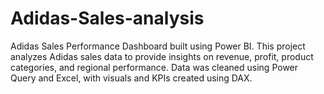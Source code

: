 # Adidas-Sales-analysis
Adidas Sales Performance Dashboard built using Power BI. This project analyzes Adidas sales data to provide insights on revenue, profit, product categories, and regional performance. Data was cleaned using Power Query and Excel, with visuals and KPIs created using DAX.
